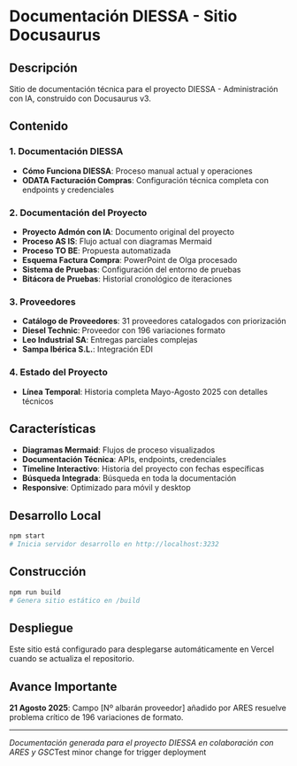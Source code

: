 # Documentación DIESSA - Sitio Docusaurus

## Descripción

Sitio de documentación técnica para el proyecto DIESSA - Administración con IA, construido con Docusaurus v3.

## Contenido

### 1. Documentación DIESSA
- **Cómo Funciona DIESSA**: Proceso manual actual y operaciones
- **ODATA Facturación Compras**: Configuración técnica completa con endpoints y credenciales

### 2. Documentación del Proyecto  
- **Proyecto Admón con IA**: Documento original del proyecto
- **Proceso AS IS**: Flujo actual con diagramas Mermaid
- **Proceso TO BE**: Propuesta automatizada
- **Esquema Factura Compra**: PowerPoint de Olga procesado
- **Sistema de Pruebas**: Configuración del entorno de pruebas
- **Bitácora de Pruebas**: Historial cronológico de iteraciones

### 3. Proveedores
- **Catálogo de Proveedores**: 31 proveedores catalogados con priorización
- **Diesel Technic**: Proveedor con 196 variaciones formato
- **Leo Industrial SA**: Entregas parciales complejas
- **Sampa Ibérica S.L.**: Integración EDI

### 4. Estado del Proyecto
- **Línea Temporal**: Historia completa Mayo-Agosto 2025 con detalles técnicos

## Características

- **Diagramas Mermaid**: Flujos de proceso visualizados
- **Documentación Técnica**: APIs, endpoints, credenciales
- **Timeline Interactivo**: Historia del proyecto con fechas específicas
- **Búsqueda Integrada**: Búsqueda en toda la documentación
- **Responsive**: Optimizado para móvil y desktop

## Desarrollo Local

```bash
npm start
# Inicia servidor desarrollo en http://localhost:3232
```

## Construcción

```bash
npm run build
# Genera sitio estático en /build
```

## Despliegue

Este sitio está configurado para desplegarse automáticamente en Vercel cuando se actualiza el repositorio.

## Avance Importante

**21 Agosto 2025**: Campo [Nº albarán proveedor] añadido por ARES resuelve problema crítico de 196 variaciones de formato.

---

*Documentación generada para el proyecto DIESSA en colaboración con ARES y GSC*Test minor change for trigger deployment
